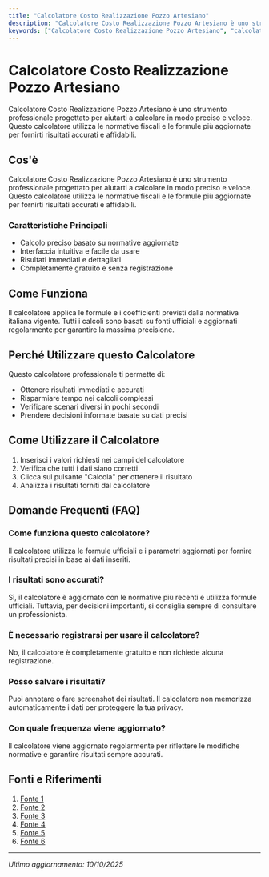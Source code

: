 ```yaml
---
title: "Calcolatore Costo Realizzazione Pozzo Artesiano"
description: "Calcolatore Costo Realizzazione Pozzo Artesiano è uno strumento professionale progettato per aiutarti a calcolare in modo preciso e veloce. Questo calcolatore utilizza le normative fiscali e le formule più aggiornate per fornirti risultati accurati e affidabili."
keywords: ["Calcolatore Costo Realizzazione Pozzo Artesiano", "calcolatore", "calcolo online"]
---
```


# Calcolatore Costo Realizzazione Pozzo Artesiano

Calcolatore Costo Realizzazione Pozzo Artesiano è uno strumento professionale progettato per aiutarti a calcolare in modo preciso e veloce. Questo calcolatore utilizza le normative fiscali e le formule più aggiornate per fornirti risultati accurati e affidabili.

## Cos'è

Calcolatore Costo Realizzazione Pozzo Artesiano è uno strumento professionale progettato per aiutarti a calcolare in modo preciso e veloce. Questo calcolatore utilizza le normative fiscali e le formule più aggiornate per fornirti risultati accurati e affidabili.

### Caratteristiche Principali

- Calcolo preciso basato su normative aggiornate
- Interfaccia intuitiva e facile da usare
- Risultati immediati e dettagliati
- Completamente gratuito e senza registrazione

## Come Funziona

Il calcolatore applica le formule e i coefficienti previsti dalla normativa italiana vigente. Tutti i calcoli sono basati su fonti ufficiali e aggiornati regolarmente per garantire la massima precisione.

## Perché Utilizzare questo Calcolatore

Questo calcolatore professionale ti permette di:

- Ottenere risultati immediati e accurati
- Risparmiare tempo nei calcoli complessi
- Verificare scenari diversi in pochi secondi
- Prendere decisioni informate basate su dati precisi

## Come Utilizzare il Calcolatore

1. Inserisci i valori richiesti nei campi del calcolatore
2. Verifica che tutti i dati siano corretti
3. Clicca sul pulsante "Calcola" per ottenere il risultato
4. Analizza i risultati forniti dal calcolatore

## Domande Frequenti (FAQ)

### Come funziona questo calcolatore?

Il calcolatore utilizza le formule ufficiali e i parametri aggiornati per fornire risultati precisi in base ai dati inseriti.

### I risultati sono accurati?

Sì, il calcolatore è aggiornato con le normative più recenti e utilizza formule ufficiali. Tuttavia, per decisioni importanti, si consiglia sempre di consultare un professionista.

### È necessario registrarsi per usare il calcolatore?

No, il calcolatore è completamente gratuito e non richiede alcuna registrazione.

### Posso salvare i risultati?

Puoi annotare o fare screenshot dei risultati. Il calcolatore non memorizza automaticamente i dati per proteggere la tua privacy.

### Con quale frequenza viene aggiornato?

Il calcolatore viene aggiornato regolarmente per riflettere le modifiche normative e garantire risultati sempre accurati.

## Fonti e Riferimenti

1. [Fonte 1](https://www.cronoshare.it/quanto-costa/costruire-pozzo)
2. [Fonte 2](https://www.darioflaccovio.it/blog/informazione-tecnica/pozzi-per-acqua-cosa-sono-come-realizzarli-e-quanto-costano?srsltid=AfmBOoqTOtkcdW8Hbzbm6GBSHp46osvkJqWmHmCaiYXrj6WfvhtrFTSl)
3. [Fonte 3](https://www.pierpaolomarseglia.it/quanto-costa-un-pozzo-artesiano/)
4. [Fonte 4](https://www.franceschipozzi.com/quanto-costa-realizzare-un-pozzo-artesiano-a-luccaa13bf21e)
5. [Fonte 5](https://www.pgcasa.it/articoli/spurghi-fognature-e-fossa-biologica/quanto-costa-realizzare-un-pozzo-artesiano__13637)
6. [Fonte 6](https://www.idealista.it/news/finanza/casa/2025/01/24/198753-realizzare-un-pozzo-per-il-giardino-cosa-serve-e-quanto-costa)

---

*Ultimo aggiornamento: 10/10/2025*
